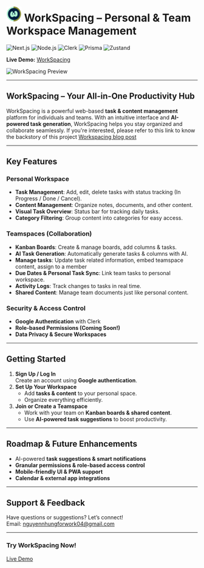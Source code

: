 # <img src="./public/logo.png" width="40" height="40" alt="WorkSpacing Icon" /> WorkSpacing – Personal & Team Workspace Management

![Next.js](https://img.shields.io/badge/Next.js-000000?style=for-the-badge&logo=next.js&logoColor=white)
![Node.js](https://img.shields.io/badge/Node.js-339933?style=for-the-badge&logo=node.js&logoColor=white)
![Clerk](https://img.shields.io/badge/Clerk-3B82F6?style=for-the-badge&logo=clerk&logoColor=white)
![Prisma](https://img.shields.io/badge/Prisma-2D3748?style=for-the-badge&logo=prisma&logoColor=white)
![Zustand](https://img.shields.io/badge/Zustand-7857FF?style=for-the-badge&logo=zustand&logoColor=white)

 **Live Demo:** [WorkSpacing](https://workspacing.vercel.app)

![WorkSpacing Preview](https://res.cloudinary.com/dqidbi0lh/image/upload/v1751471458/portfolio/mgto2p183d71uuiqjrlk.jpg)

---

## WorkSpacing – Your All-in-One Productivity Hub

WorkSpacing is a powerful web-based **task & content management** platform for individuals and teams. With an intuitive interface and **AI-powered task generation**, WorkSpacing helps you stay organized and collaborate seamlessly.
If you're interested, please refer to this link to know the backstory of this project [Workspacing blog post](https://nhung-portfolio.vercel.app/blog/workspacing-from-ideas-to-actual-product-1751472101998)

---

##  Key Features

###  Personal Workspace
- **Task Management**: Add, edit, delete tasks with status tracking (In Progress / Done / Cancel).  
- **Content Management**: Organize notes, documents, and other content.  
- **Visual Task Overview**: Status bar for tracking daily tasks.  
- **Category Filtering**: Group content into categories for easy access.  

### Teamspaces (Collaboration)
- **Kanban Boards**: Create & manage boards, add columns & tasks.  
- **AI Task Generation**: Automatically generate tasks & columns with AI.
- **Manage tasks**: Update task related information, embed teamspace content, assign to a member
- **Due Dates & Personal Task Sync**: Link team tasks to personal workspace. 
- **Activity Logs**: Track changes to tasks in real time.  
- **Shared Content**: Manage team documents just like personal content.  

### Security & Access Control
- **Google Authentication** with Clerk  
- **Role-based Permissions (Coming Soon!)**  
- **Data Privacy & Secure Workspaces**  

---

## Getting Started

1. **Sign Up / Log In**  
   Create an account using **Google authentication**.  
2. **Set Up Your Workspace**  
   - Add **tasks & content** to your personal space.  
   - Organize everything efficiently.  
3. **Join or Create a Teamspace**  
   - Work with your team on **Kanban boards & shared content**.  
   - Use **AI-powered task suggestions** to boost productivity.  

---

## Roadmap & Future Enhancements
- AI-powered **task suggestions & smart notifications**
- **Granular permissions & role-based access control**  
- **Mobile-friendly UI & PWA support**  
- **Calendar & external app integrations**  

---

## Support & Feedback
Have questions or suggestions? Let’s connect!  
Email: [nguyennhungforwork04@gmail.com](mailto:nguyennhungforwork04@gmail.com)  

---

### Try WorkSpacing Now!  
 [Live Demo](https://workspacing.vercel.app)  
